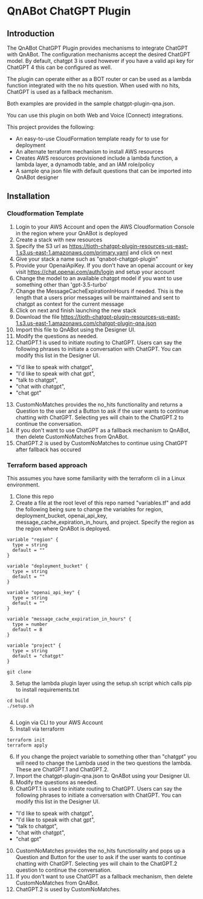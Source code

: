 # QnABot ChatGPT Plugin

## Introduction

The QnABot ChatGPT Plugin provides mechanisms to integrate ChatGPT with QnABot.
The configuration mechanisms accept the desired ChatGPT model. By default, chatgpt 3
is used however if you have a valid api key for ChatGPT 4 this can be configured
as well. 

The plugin can operate either as a BOT router or can be used as a lambda function
integrated with the no hits question. When used with no hits, ChatGPT is used as
a fallback mechanism. 

Both examples are provided in the sample chatgpt-plugin-qna.json.

You can use this plugin on both Web and Voice (Connect) integrations. 

This project provides the following:

* An easy-to-use CloudFormation template ready for to use for deployment
* An alternate terraform mechanism to install AWS resources
* Creates AWS resources provisioned include a lambda function, a lambda layer, a dynamodb table, and an IAM role/policy
* A sample qna json file with default questions that can be imported into QnABot designer

## Installation

### Cloudformation Template

1) Login to your AWS Account and open the AWS Cloudformation Console in the region where your QnABot is deployed
2) Create a stack with new resources
3) Specify the S3 url as https://tioth-chatgpt-plugin-resources-us-east-1.s3.us-east-1.amazonaws.com/primary.yaml and click on next
4) Give your stack a name such as "qnabot-chatgpt-plugin"
5) Provide your OpenaiApiKey. If you don't have an openai account or key visit https://chat.openai.com/auth/login and setup your account
6) Change the model to an available chatgpt model if you want to use something other than 'gpt-3.5-turbo'
7) Change the MessageCacheExpirationInHours if needed. This is the length that a users prior messages will be mainttained and sent to chatgpt as context for the current message
8) Click on next and finish launching the new stack
9) Download the file https://tioth-chatgpt-plugin-resources-us-east-1.s3.us-east-1.amazonaws.com/chatgpt-plugin-qna.json 
10) Import this file to QnABot using the Designer UI.
11) Modify the questions as needed.
12) ChatGPT.1 is used to initiate routing to ChatGPT. Users can say the following phrases to initiate a conversation with ChatGPT. You can modify this list in the Designer UI.
* "I'd like to speak with chatgpt",
* "I'd like to speak with chat gpt",
* "talk to chatgpt",
* "chat with chatgpt",
* "chat gpt"
13) CustomNoMatches provides the no_hits functionality and returns a Question to the user and a Button to ask if the user wants to continue chatting with ChatGPT. Selecting yes will chain to the ChatGPT.2 to continue the conversation.
14) If you don't want to use ChatGPT as a fallback mechanism to QnABot, then delete CustomNoMatches from QnABot.
15) ChatGPT.2 is used by CustomNoMatches to continue using ChatGPT after fallback has occured

### Terraform based approach

This assumes you have some familiarity with the terraform cli in a Linux environment.

1) Clone this repo
2) Create a file at the root level of this repo named "variables.tf" and add the following being sure to change the variables
for region, deployment_bucket, openai_api_key, message_cache_expiration_in_hours, and project. Specify the region as
the region where QnABot is deployed. 

```
variable "region" {
  type = string
  default = ""
}

variable "deployment_bucket" {
  type = string
  default = ""
}

variable "openai_api_key" {
  type = string
  default = ""
}

variable "message_cache_expiration_in_hours" {
  type = number
  default = 8
}

variable "project" {
  type = string
  default = "chatgpt"
}
```

```
git clone 
```

3) Setup the lambda plugin layer using the setup.sh script which calls pip to install requirements.txt

```
cd build
./setup.sh
```

```

```
4) Login via CLI to your AWS Account
5) Install via terraform

```
terraform init
terraform apply
```

6) If you change the project variable to something other than "chatgpt" you will need to change the Lambda used in
the two questions the lambda. These are ChatGPT.1 and ChatGPT.2.
7) Import the chatgpt-plugin-qna.json to QnABot using your Designer UI.
8) Modify the questions as needed. 
9) ChatGPT.1 is used to initiate routing to ChatGPT. Users can say the following phrases to initiate a conversation with ChatGPT. You can modify this list in the Designer UI.
* "I'd like to speak with chatgpt",
* "I'd like to speak with chat gpt",
* "talk to chatgpt",
* "chat with chatgpt",
* "chat gpt"
10) CustomNoMatches provides the no_hits functionality and pops up a Question and Button for the user to ask if the user wants to continue chatting with ChatGPT. Selecting yes will chain to the ChatGPT.2 question to continue the conversation.
11) If you don't want to use ChatGPT as a fallback mechanism, then delete CustomNoMatches from QnABot.
12) ChatGPT.2 is used by CustomNoMatches. 